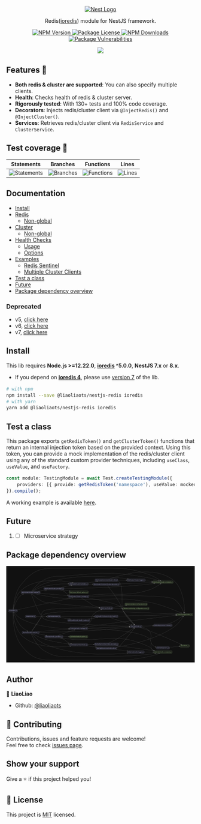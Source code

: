 <p align="center">
<a href="https://nestjs.com/">
<img src="https://nestjs.com/img/logo_text.svg" width="320" alt="Nest Logo" />
</a>
</p>

<p align="center">
Redis(<a href="https://github.com/luin/ioredis">ioredis</a>) module for NestJS framework.
</p>

<p align="center">
<a href="https://www.npmjs.com/package/@liaoliaots/nestjs-redis">
<img src="https://img.shields.io/npm/v/@liaoliaots/nestjs-redis?style=for-the-badge" alt="NPM Version" />
</a>
<a href="https://github.com/liaoliaots/nestjs-redis/blob/main/LICENSE">
<img src="https://img.shields.io/npm/l/@liaoliaots/nestjs-redis?style=for-the-badge" alt="Package License" />
</a>
<a href="#">
<img src="https://img.shields.io/npm/dm/@liaoliaots/nestjs-redis?style=for-the-badge" alt="NPM Downloads" />
</a>
<a href="#">
<img src="https://img.shields.io/snyk/vulnerabilities/npm/@liaoliaots/nestjs-redis?style=for-the-badge" alt="Package Vulnerabilities" />
</a>
</p>

<p align="center">
<a href="https://github.com/liaoliaots/nestjs-redis/actions/workflows/testing.yml">
<img src="https://github.com/liaoliaots/nestjs-redis/actions/workflows/testing.yml/badge.svg" />
</a>
</p>

## Features 🚀

-   **Both redis & cluster are supported**: You can also specify multiple clients.
-   **Health**: Checks health of redis & cluster server.
-   **Rigorously tested**: With 130+ tests and 100% code coverage.
-   **Decorators**: Injects redis/cluster client via `@InjectRedis()` and `@InjectCluster()`.
-   **Services**: Retrieves redis/cluster client via `RedisService` and `ClusterService`.

## Test coverage 🧐

| Statements                                                                                      | Branches                                                                                    | Functions                                                                                     | Lines                                                                                 |
| ----------------------------------------------------------------------------------------------- | ------------------------------------------------------------------------------------------- | --------------------------------------------------------------------------------------------- | ------------------------------------------------------------------------------------- |
| ![Statements](https://img.shields.io/badge/statements-100%25-brightgreen.svg?style=flat-square) | ![Branches](https://img.shields.io/badge/branches-100%25-brightgreen.svg?style=flat-square) | ![Functions](https://img.shields.io/badge/functions-100%25-brightgreen.svg?style=flat-square) | ![Lines](https://img.shields.io/badge/lines-100%25-brightgreen.svg?style=flat-square) |

## Documentation

-   [Install](#install)
-   [Redis](docs/latest/redis.md)
    -   [Non-global](docs/latest/redis.md#non-global)
-   [Cluster](docs/latest/cluster.md)
    -   [Non-global](docs/latest/cluster.md#non-global)
-   [Health Checks](docs/latest/health-checks.md)
    -   [Usage](docs/latest/health-checks.md#usage)
    -   [Options](docs/latest/health-checks.md#options)
-   [Examples](docs/latest/examples.md)
    -   [Redis Sentinel](docs/latest/examples.md#sentinel)
    -   [Multiple Cluster Clients](docs/latest/examples.md#multiple-clients)
-   [Test a class](#test-a-class)
-   [Future](#future)
-   [Package dependency overview](#package-dependency-overview)

### Deprecated

-   v5, [click here](docs/v5)
-   v6, [click here](docs/v6)
-   v7, [click here](docs/v7)

## Install

This lib requires **Node.js >=12.22.0**, **[ioredis](https://github.com/luin/ioredis) ^5.0.0**, **NestJS 7.x** or **8.x**.

-   If you depend on **[ioredis 4](https://github.com/luin/ioredis/tree/v4)**, please use [version 7](https://github.com/liaoliaots/nestjs-redis/tree/v7.0.0) of the lib.

```sh
# with npm
npm install --save @liaoliaots/nestjs-redis ioredis
# with yarn
yarn add @liaoliaots/nestjs-redis ioredis
```

## Test a class

This package exports `getRedisToken()` and `getClusterToken()` functions that return an internal injection token based on the provided context. Using this token, you can provide a mock implementation of the redis/cluster client using any of the standard custom provider techniques, including `useClass`, `useValue`, and `useFactory`.

```TypeScript
const module: TestingModule = await Test.createTestingModule({
    providers: [{ provide: getRedisToken('namespace'), useValue: mockedClient }, YourService]
}).compile();
```

A working example is available [here](sample/01-testing-inject).

## Future

1.  -   [ ] Microservice strategy

## Package dependency overview

![](docs/latest/dependency-graph.svg)

## Author

👤 **LiaoLiao**

-   Github: [@liaoliaots](https://github.com/liaoliaots)

## 🤝 Contributing

Contributions, issues and feature requests are welcome!<br />Feel free to check [issues page](https://github.com/liaoliaots/nestjs-redis/issues).

## Show your support

Give a ⭐️ if this project helped you!

## 📝 License

This project is [MIT](https://github.com/liaoliaots/nestjs-redis/blob/main/LICENSE) licensed.
